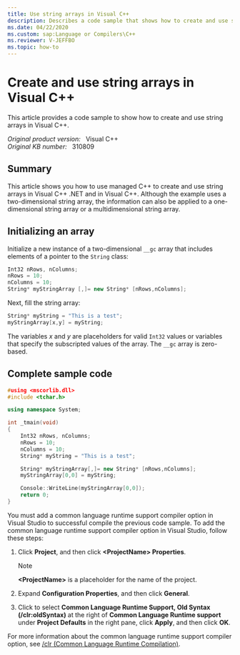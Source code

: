 ```yaml
---
title: Use string arrays in Visual C++
description: Describes a code sample that shows how to create and use string arrays in Visual C++.
ms.date: 04/22/2020
ms.custom: sap:Language or Compilers\C++
ms.reviewer: V-JEFFBO
ms.topic: how-to
---
```

# Create and use string arrays in Visual C++

This article provides a code sample to show how to create and use string arrays in Visual C++.

_Original product version:_ &nbsp; Visual C++  
_Original KB number:_ &nbsp; 310809

## Summary

This article shows you how to use managed C++ to create and use string arrays in Visual C++ .NET and in Visual C++. Although the example uses a two-dimensional string array, the information can also be applied to a one-dimensional string array or a multidimensional string array.

## Initializing an array

Initialize a new instance of a two-dimensional `__gc` array that includes elements of a pointer to the `String` class:

```cpp
Int32 nRows, nColumns;
nRows = 10;
nColumns = 10;
String* myStringArray [,]= new String* [nRows,nColumns];
```

Next, fill the string array:

```cpp
String* myString = "This is a test";
myStringArray[x,y] = myString;
```

The variables *x* and *y* are placeholders for valid `Int32` values or variables that specify the subscripted values of the array. The `__gc` array is zero-based.

## Complete sample code

```cpp
#using <mscorlib.dll>
#include <tchar.h>

using namespace System;

int _tmain(void)
{
    Int32 nRows, nColumns;
    nRows = 10;
    nColumns = 10;
    String* myString = "This is a test";

    String* myStringArray[,]= new String* [nRows,nColumns];
    myStringArray[0,0] = myString;

    Console::WriteLine(myStringArray[0,0]);
    return 0;
}
```

You must add a common language runtime support compiler option in Visual Studio to successful compile the previous code sample. To add the common language runtime support compiler option in Visual Studio, follow these steps:

1. Click **Project**, and then click **\<ProjectName> Properties**.

    > [!NOTE]
    > **\<ProjectName>** is a placeholder for the name of the project.
2. Expand **Configuration Properties**, and then click **General**.
3. Click to select **Common Language Runtime Support, Old Syntax (/clr:oldSyntax)** at the right of **Common Language Runtime support** under **Project Defaults** in the right pane, click **Apply**, and then click **OK**.

For more information about the common language runtime support compiler option, see [/clr (Common Language Runtime Compilation)](/cpp/build/reference/clr-common-language-runtime-compilation).
